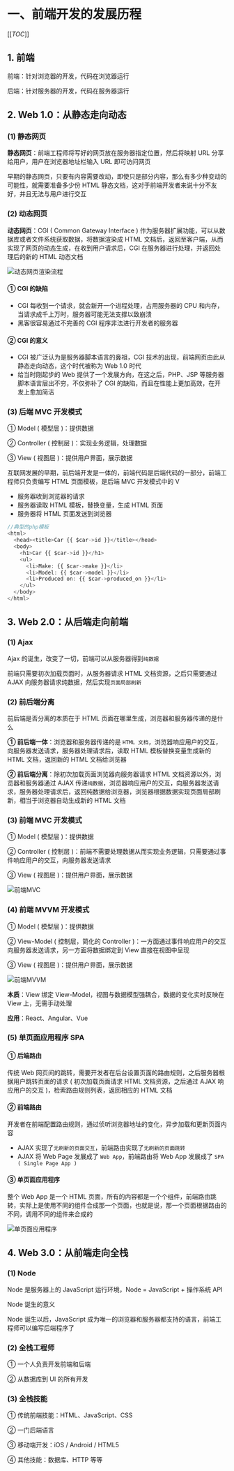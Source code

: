# 一、前端开发的发展历程

[[_TOC_]]

## 1. 前端

前端：针对浏览器的开发，代码在浏览器运行

后端：针对服务器的开发，代码在服务器运行

## 2. Web 1.0：从静态走向动态

### (1) 静态网页

**静态网页**：前端工程师将写好的网页放在服务器指定位置，然后将映射 URL 分享给用户，用户在浏览器地址栏输入 URL 即可访问网页

早期的静态网页，只要有内容需要改动，即使只是部分内容，那么有多少种变动的可能性，就需要准备多少份 HTML 静态文档，这对于前端开发者来说十分不友好，并且无法与用户进行交互

### (2) 动态网页

**动态网页**：CGI ( Common Gateway Interface ) 作为服务器扩展功能，可以从数据库或者文件系统获取数据，将数据渲染成 HTML 文档后，返回至客户端，从而实现了网页的动态生成，在收到用户请求后，CGI 在服务器进行处理，并返回处理后的新的 HTML 动态文档

![动态网页渲染流程](https://github.com/yuyuyuzhang/Blog/blob/master/images/%E5%89%8D%E7%AB%AF%E5%B7%A5%E7%A8%8B%E5%8C%96/Vue/Vue2/%E5%8A%A8%E6%80%81%E7%BD%91%E9%A1%B5%E6%B8%B2%E6%9F%93%E6%B5%81%E7%A8%8B.png)

#### ① CGI 的缺陷

* CGI 每收到一个请求，就会新开一个进程处理，占用服务器的 CPU 和内存，当请求成千上万时，服务器可能无法支撑以致崩溃
* 黑客很容易通过不完善的 CGI 程序非法进行开发者的服务器

#### ② CGI 的意义

* CGI 被广泛认为是服务器脚本语言的鼻祖，CGI 技术的出现，前端网页由此从静态走向动态，这个时代被称为 Web 1.0 时代
* 给当时刚起步的 Web 提供了一个发展方向，在这之后，PHP、JSP 等服务器脚本语言层出不穷，不仅弥补了 CGI 的缺陷，而且在性能上更加高效，在开发上愈加简洁

### (3) 后端 MVC 开发模式

① Model ( 模型层 )：提供数据

② Controller ( 控制层 )：实现业务逻辑，处理数据

③ View ( 视图层 )：提供用户界面，展示数据

互联网发展的早期，前后端开发是一体的，前端代码是后端代码的一部分，前端工程师只负责编写 HTML 页面模板，是后端 MVC 开发模式中的 V

* 服务器收到浏览器的请求
* 服务器读取 HTML 模板，替换变量，生成 HTML 页面
* 服务器将 HTML 页面发送到浏览器

```js
//典型的php模板
<html>
  <head><title>Car {{ $car->id }}</title></head>
  <body>
    <h1>Car {{ $car->id }}</h1>
    <ul>
      <li>Make: {{ $car->make }}</li>
      <li>Model: {{ $car->model }}</li>
      <li>Produced on: {{ $car->produced_on }}</li>
    </ul>
  </body>
</html>
```

## 3. Web 2.0：从后端走向前端

### (1) Ajax

Ajax 的诞生，改变了一切，前端可以从服务器得到`纯数据`

前端只需要初次加载页面时，从服务器请求 HTML 文档资源，之后只需要通过 AJAX 向服务器请求纯数据，然后实现`页面局部刷新`

### (2) 前后端分离

前后端是否分离的本质在于 HTML 页面在哪里生成，浏览器和服务器传递的是什么

**① 前后端一体**：浏览器和服务器传递的是 `HTML 文档`，浏览器响应用户的交互，向服务器发送请求，服务器处理请求后，读取 HTML 模板替换变量生成新的 HTML 文档，返回新的 HTML 文档给浏览器

**② 前后端分离**：除初次加载页面浏览器向服务器请求 HTML 文档资源以外，浏览器和服务器通过 AJAX 传递`纯数据`，浏览器响应用户的交互，向服务器发送请求，服务器处理请求后，返回纯数据给浏览器，浏览器根据数据实现页面局部刷新，相当于浏览器自动生成新的 HTML 文档

### (3) 前端 MVC 开发模式

① Model ( 模型层 )：提供数据

② Controller ( 控制层 )：前端不需要处理数据从而实现业务逻辑，只需要通过事件响应用户的交互，向服务器发送请求

③ View ( 视图层 )：提供用户界面，展示数据

![前端MVC](https://github.com/yuyuyuzhang/Blog/blob/master/images/%E5%89%8D%E7%AB%AF%E5%B7%A5%E7%A8%8B%E5%8C%96/Vue/Vue2/%E5%89%8D%E7%AB%AFMVC.png)

### (4) 前端 MVVM 开发模式

① Model ( 模型层 )：提供数据

② View-Model ( 控制层，简化的 Controller )：一方面通过事件响应用户的交互向服务器发送请求，另一方面将数据绑定到 View 直接在视图中呈现

③ View ( 视图层 )：提供用户界面，展示数据

![前端MVVM](https://github.com/yuyuyuzhang/Blog/blob/master/images/%E5%89%8D%E7%AB%AF%E5%B7%A5%E7%A8%8B%E5%8C%96/Vue/Vue2/%E5%89%8D%E7%AB%AFMVVM.png)

**本质**：View 绑定 View-Model，视图与数据模型强耦合，数据的变化实时反映在 View 上，无需手动处理

**应用**：React、Angular、Vue

### (5) 单页面应用程序 SPA

#### ① 后端路由

传统 Web 网页间的跳转，需要开发者在后台设置页面的路由规则，之后服务器根据用户跳转页面的请求 ( 初次加载页面请求 HTML 文档资源，之后通过 AJAX 响应用户的交互 )，检索路由规则列表，返回相应的 HTML 文档

#### ② 前端路由

开发者在前端配置路由规则，通过侦听浏览器地址的变化，异步加载和更新页面内容

* AJAX 实现了`无刷新的页面交互`，前端路由实现了`无刷新的页面跳转`
* AJAX 将 Web Page 发展成了 `Web App`，前端路由将 Web App 发展成了 `SPA ( Single Page App )`

#### ③ 单页面应用程序

整个 Web App 是一个 HTML 页面，所有的内容都是一个个组件，前端路由跳转，实际上是使用不同的组件合成那一个页面，也就是说，那一个页面根据路由的不同，调用不同的组件来合成的

![单页面应用程序](https://github.com/yuyuyuzhang/Blog/blob/master/images/%E5%89%8D%E7%AB%AF%E5%B7%A5%E7%A8%8B%E5%8C%96/Vue/Vue2/%E5%8D%95%E9%A1%B5%E9%9D%A2%E5%BA%94%E7%94%A8%E7%A8%8B%E5%BA%8F.png)

## 4. Web 3.0：从前端走向全栈

### (1) Node

Node 是服务器上的 JavaScript 运行环境，Node = JavaScript + 操作系统 API

Node 诞生的意义

Node 诞生以后，JavaScript 成为唯一的浏览器和服务器都支持的语言，前端工程师可以编写后端程序了

### (2) 全栈工程师

① 一个人负责开发前端和后端

② 从数据库到 UI 的所有开发

### (3) 全栈技能

① 传统前端技能：HTML、JavaScript、CSS

② 一门后端语言

③ 移动端开发：iOS / Android / HTML5

④ 其他技能：数据库、HTTP 等等
